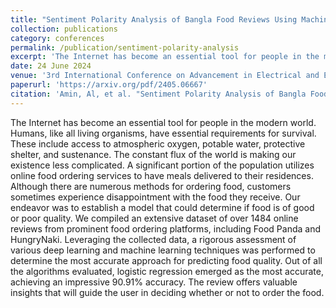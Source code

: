 ```yaml
---
title: "Sentiment Polarity Analysis of Bangla Food Reviews Using Machine and Deep Learning Algorithms"
collection: publications
category: conferences
permalink: /publication/sentiment-polarity-analysis
excerpt: 'The Internet has become an essential tool for people in the modern world. Humans, like all living organisms, have essential requirements for survival. These include access to atmospheric oxygen, potable water, protective shelter, and sustenance. The constant flux of the world is making our existence less complicated. A significant portion of the population utilizes online food ordering services to have meals delivered to their residences...'
date: 24 June 2024
venue: '3rd International Conference on Advancement in Electrical and Electronic Engineering (ICAEEE)'
paperurl: 'https://arxiv.org/pdf/2405.06667'
citation: 'Amin, Al, et al. "Sentiment Polarity Analysis of Bangla Food Reviews Using Machine and Deep Learning Algorithms." 2024 3rd International Conference on Advancement in Electrical and Electronic Engineering (ICAEEE). IEEE, 2024.'
---
```


The Internet has become an essential tool for people in the modern world. Humans, like all living organisms, have essential requirements for survival. These include access to atmospheric oxygen, potable water, protective shelter, and sustenance. The constant flux of the world is making our existence less complicated. A significant portion of the population utilizes online food ordering services to have meals delivered to their residences. Although there are numerous methods for ordering food, customers sometimes experience disappointment with the food they receive. Our endeavor was to establish a model that could determine if food is of good or poor quality. We compiled an extensive dataset of over 1484 online reviews from prominent food ordering platforms, including Food Panda and HungryNaki. Leveraging the collected data, a rigorous assessment of various deep learning and machine learning techniques was performed to determine the most accurate approach for predicting food quality. Out of all the algorithms evaluated, logistic regression emerged as the most accurate, achieving an impressive 90.91% accuracy. The review offers valuable insights that will guide the user in deciding whether or not to order the food.
